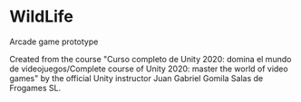 # WildLife
 Arcade game prototype
 
 Created from the course "Curso completo de Unity 2020: domina el mundo de videojuegos/Complete course of Unity 2020: master the world of video games" by the official Unity instructor Juan Gabriel Gomila Salas de Frogames SL.
